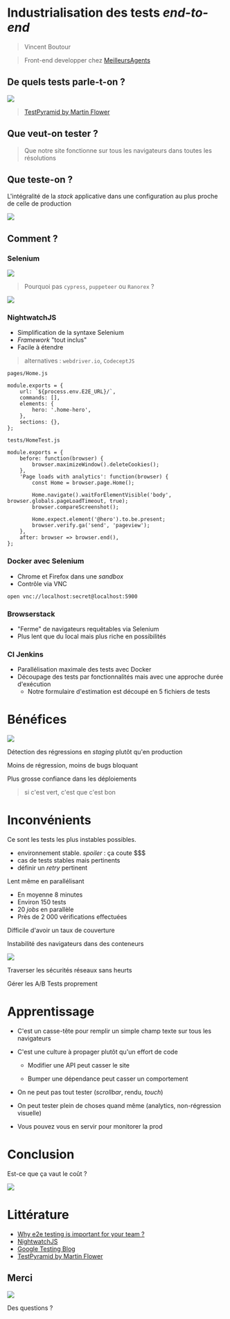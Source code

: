 # Industrialisation des tests *end-to-end*

> Vincent Boutour

> Front-end developper chez [MeilleursAgents](https://www.meilleursagents.com)



## De quels tests parle-t-on ?

![](test-pyramid.png)

> [TestPyramid by Martin Flower](https://martinfowler.com/bliki/TestPyramid.html)


## Que veut-on tester ?

> Que notre site fonctionne sur tous les navigateurs dans toutes les résolutions


## Que teste-on ?

L'intégralité de la *stack* applicative dans une configuration au plus proche de celle de production

![](popcorn.gif)



## Comment ?


### Selenium

![](selenium-logo.png)


> Pourquoi pas `cypress`, `puppeteer` ou `Ranorex` ?

![](browsers.png)


### NightwatchJS

* Simplification de la syntaxe Selenium
* *Framework* "tout inclus"
* Facile à étendre


> alternatives : `webdriver.io`, `CodeceptJS`


`pages/Home.js`

```
module.exports = {
    url: `${process.env.E2E_URL}/`,
    commands: [],
    elements: {
        hero: '.home-hero',
    },
    sections: {},
};
```


`tests/HomeTest.js`

```
module.exports = {
    before: function(browser) {
        browser.maximizeWindow().deleteCookies();
    },
    'Page loads with analytics': function(browser) {
        const Home = browser.page.Home();

        Home.navigate().waitForElementVisible('body', browser.globals.pageLoadTimeout, true);
        browser.compareScreenshot();

        Home.expect.element('@hero').to.be.present;
        browser.verify.ga('send', 'pageview');
    },
    after: browser => browser.end(),
};
```


### Docker avec Selenium

* Chrome et Firefox dans une *sandbox*
* Contrôle via VNC

```
open vnc://localhost:secret@localhost:5900
```


### Browserstack

* "Ferme" de navigateurs requêtables via Selenium
* Plus lent que du local mais plus riche en possibilités


### CI Jenkins

* Parallélisation maximale des tests avec Docker
* Découpage des tests par fonctionnalités mais avec une approche durée d'exécution
  * Notre formulaire d'estimation est découpé en 5 fichiers de tests



# Bénéfices

![](bump.gif)


Détection des régressions en *staging* plutôt qu'en production


Moins de régression, moins de bugs bloquant


Plus grosse confiance dans les déploiements

> si c'est vert, c'est que c'est bon


# Inconvénients


Ce sont les tests les plus instables possibles.

* environnement stable. *spoiler* : ça coute $$$
* cas de tests stables mais pertinents
* définir un *retry* pertinent


Lent même en parallélisant

* En moyenne 8 minutes
* Environ 150 tests
* 20 *jobs* en parallèle
* Près de 2 000 vérifications effectuées


Difficile d'avoir un taux de couverture


Instabilité des navigateurs dans des conteneurs

![](chrome-ram.jpg)


Traverser les sécurités réseaux sans heurts

Gérer les A/B Tests proprement



# Apprentissage


* C'est un casse-tête pour remplir un simple champ texte sur tous les navigateurs

* C'est une culture à propager plutôt qu'un effort de code

  * Modifier une API peut casser le site

  * Bumper une dépendance peut casser un comportement


* On ne peut pas tout tester (*scrollbar*, rendu, *touch*)

* On peut tester plein de choses quand même (analytics, non-régression visuelle)


* Vous pouvez vous en servir pour monitorer la prod



# Conclusion

Est-ce que ça vaut le coût ?

![](yes.gif)


# Littérature

* [Why e2e testing is important for your team ?](https://medium.freecodecamp.org/why-end-to-end-testing-is-important-for-your-team-cb7eb0ec1504)
* [NightwatchJS](http://nightwatchjs.org)
* [Google Testing Blog](https://testing.googleblog.com)
* [TestPyramid by Martin Flower](https://martinfowler.com/bliki/TestPyramid.html)


## Merci

![](minions_applause.gif)

Des questions ?

